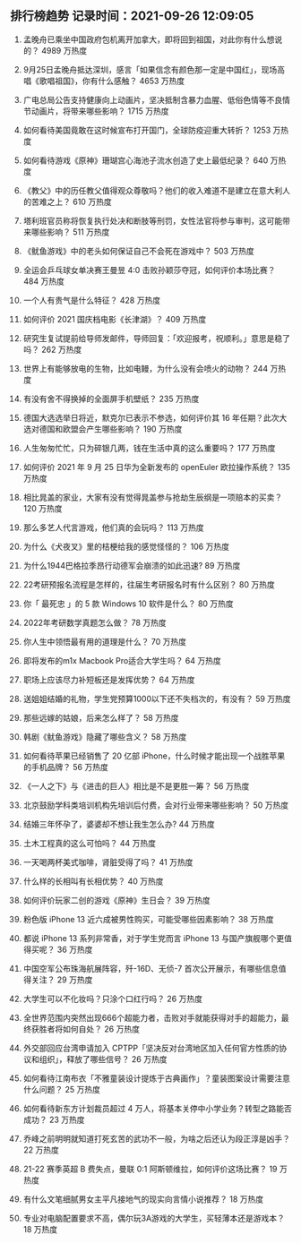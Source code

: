 
## 排行榜趋势 记录时间：2021-09-26 12:09:05
  
  1. 孟晚舟已乘坐中国政府包机离开加拿大，即将回到祖国，对此你有什么想说的？ 4989 万热度
    
  2. 9月25日孟晚舟抵达深圳，感言「如果信念有颜色那一定是中国红」，现场高唱《歌唱祖国》，你有什么感触？ 4653 万热度
    
  3. 广电总局公告支持健康向上动画片，坚决抵制含暴力血腥、低俗色情等不良情节动画片，将带来哪些影响？ 1715 万热度
    
  4. 如何看待美国竟敢在这时候宣布打开国门，全球防疫迎重大转折？ 1253 万热度
    
  5. 如何看待游戏《原神》珊瑚宫心海池子流水创造了史上最低纪录？ 640 万热度
    
  6. 《教父》中的历任教父值得观众尊敬吗？他们的收入难道不是建立在意大利人的苦难之上？ 610 万热度
    
  7. 塔利班官员称将恢复执行处决和断肢等刑罚，女性法官将参与审判，这可能带来哪些影响？ 511 万热度
    
  8. 《鱿鱼游戏》中的老头如何保证自己不会死在游戏中？ 503 万热度
    
  9. 全运会乒乓球女单决赛王曼昱 4:0 击败孙颖莎夺冠，如何评价本场比赛？ 484 万热度
    
  10. 一个人有贵气是什么特征？ 428 万热度
    
  11. 如何评价 2021 国庆档电影《长津湖》？ 409 万热度
    
  12. 研究生复试提前给导师发邮件，导师回复：「欢迎报考，祝顺利。」意思是稳了吗？ 262 万热度
    
  13. 世界上有能够放电的生物，比如电鳗，为什么没有会喷火的动物？ 244 万热度
    
  14. 有没有舍不得换掉的全面屏手机壁纸？ 235 万热度
    
  15. 德国大选选举日将近，默克尔已表示不参选，如何评价其 16 年任期？此次大选对德国和欧盟会产生哪些影响？ 190 万热度
    
  16. 人生匆匆忙忙，只为碎银几两，钱在生活中真的这么重要吗？ 177 万热度
    
  17. 如何评价 2021 年 9 月 25 日华为全新发布的 openEuler 欧拉操作系统？ 135 万热度
    
  18. 相比晁盖的家业，大家有没有觉得晁盖参与抢劫生辰纲是一项赔本的买卖？ 120 万热度
    
  19. 那么多艺人代言游戏，他们真的会玩吗？ 113 万热度
    
  20. 为什么《犬夜叉》里的桔梗给我的感觉怪怪的？ 106 万热度
    
  21. 为什么1944巴格拉季昂行动德军会崩溃的如此迅速? 89 万热度
    
  22. 22考研预报名流程是怎样的，往届生考研报名时有什么区别？ 80 万热度
    
  23. 你「 最死忠 」的 5 款 Windows 10 软件是什么？ 80 万热度
    
  24. 2022年考研数学真题怎么做？ 78 万热度
    
  25. 你人生中领悟最有用的道理是什么？ 70 万热度
    
  26. 即将发布的m1x Macbook Pro适合大学生吗？ 64 万热度
    
  27. 职场上应该尽力补短板还是发挥优势？ 64 万热度
    
  28. 送姐姐结婚的礼物，学生党预算1000以下还不失档次的，有没有？ 59 万热度
    
  29. 那些远嫁的姑娘，后来怎么样了？ 58 万热度
    
  30. 韩剧《鱿鱼游戏》隐藏了哪些含义？ 58 万热度
    
  31. 如何看待苹果已经销售了 20 亿部 iPhone，什么时候才能出现一个战胜苹果的手机品牌？ 56 万热度
    
  32. 《一人之下》与《进击的巨人》相比是不是更胜一筹？ 56 万热度
    
  33. 北京鼓励学科类培训机构先培训后付费，会对行业带来哪些影响？ 50 万热度
    
  34. 结婚三年怀孕了，婆婆却不想让我生怎么办? 44 万热度
    
  35. 土木工程真的这么可怕吗？ 44 万热度
    
  36. 一天喝两杯美式咖啡，肾脏受得了吗？ 41 万热度
    
  37. 什么样的长相叫有长相优势？ 40 万热度
    
  38. 如何评价玩家二创的游戏《原神》生日会？ 39 万热度
    
  39. 粉色版 iPhone 13 近六成被男性购买，可能受哪些因素影响？ 38 万热度
    
  40. 都说 iPhone 13 系列非常香，对于学生党而言 iPhone 13 与国产旗舰哪个更值得买呢？ 36 万热度
    
  41. 中国空军公布珠海航展阵容，歼-16D、无侦-7 首次公开展示，有哪些信息值得关注？ 29 万热度
    
  42. 大学生可以不化妆吗？只涂个口红行吗？ 26 万热度
    
  43. 全世界范围内突然出现666个超能力者，击败对手就能获得对手的超能力，最终获胜者将如何自处？ 26 万热度
    
  44. 外交部回应台湾申请加入 CPTPP「坚决反对台湾地区加入任何官方性质的协议和组织」，释放了哪些信号？ 26 万热度
    
  45. 如何看待江南布衣「不雅童装设计提炼于古典画作」？童装图案设计需要注意什么问题？ 25 万热度
    
  46. 如何看待新东方计划裁员超过 4 万人，将基本关停中小学业务？转型之路能否成功？ 23 万热度
    
  47. 乔峰之前明明就知道打死玄苦的武功不一般，为啥之后还认为段正淳是凶手？ 22 万热度
    
  48. 21-22 赛季英超 B 费失点，曼联 0:1 阿斯顿维拉，如何评价这场比赛？ 19 万热度
    
  49. 有什么文笔细腻男女主平凡接地气的现实向言情小说推荐？ 18 万热度
    
  50. 专业对电脑配置要求不高，偶尔玩3A游戏的大学生，买轻薄本还是游戏本？ 18 万热度
    
